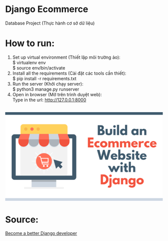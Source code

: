 # Django Ecommerce

Database Project (Thực hành cơ sở dữ liệu)

# How to run: 
  1. Set up virtual environment (Thiết lập môi trường ảo):
    <br/> $ virtualenv env
    <br/> $ source env/bin/activate
  2. Install all the requirements (Cài đặt các tools cần thiết):
    <br/> $ pip install -r requirements.txt
  3. Run the server (Khởi chạy server):
    <br/> $ python3 manage.py runserver
  4. Open in browser (Mở trên trình duyệt web):
    <br/> Type in the url: http://127.0.0.1:8000 

<br/>![alt text](https://github.com/minhld99/django-ecommerce/blob/master/thumbnail.png "Logo")

# Source:

<!--[Watch the tutorial series here](https://youtu.be/z4USlooVXG0)-->

[Become a better Django developer](https://www.justdjango.com)
